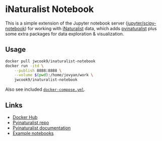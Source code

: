 # iNaturalist Notebook
This is a simple extension of the Jupyter notebook server
([jupyter/scipy-notebook](https://jupyter-docker-stacks.readthedocs.io/en/latest/using/selecting.html#jupyter-scipy-notebook))
for working with [iNaturalist](https://www.inaturalist.org) data, which adds
[pyinaturalist](https://github.com/niconoe/pyinaturalist) plus some extra packages for data exploration & visualization.

## Usage
```bash
docker pull jwcook9/inaturalist-notebook
docker run -itd \
    --publish 8888:8888 \
    --volume $(pwd):/home/jovyan/work \
    jwcook9/inaturalist-notebook
```

Also see included [`docker-compose.yml`](./docker-compose.yml).

## Links
* [Docker Hub](https://hub.docker.com/repository/docker/jwcook9/inaturalist-notebook)
* [Pyinaturalist repo](https://github.com/niconoe/pyinaturalist)
* [Pyinaturalist documentation](https://pyinaturalist.readthedocs.io)
* [Example notebooks](https://github.com/niconoe/pyinaturalist/tree/master/examples)
